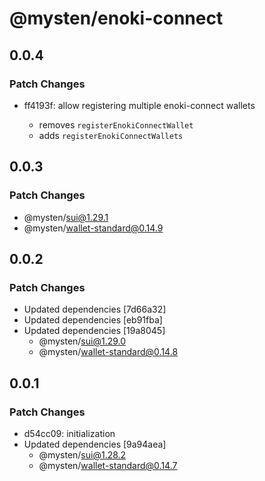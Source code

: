 # @mysten/enoki-connect

## 0.0.4

### Patch Changes

- ff4193f: allow registering multiple enoki-connect wallets

  - removes `registerEnokiConnectWallet`
  - adds `registerEnokiConnectWallets`

## 0.0.3

### Patch Changes

- @mysten/sui@1.29.1
- @mysten/wallet-standard@0.14.9

## 0.0.2

### Patch Changes

- Updated dependencies [7d66a32]
- Updated dependencies [eb91fba]
- Updated dependencies [19a8045]
  - @mysten/sui@1.29.0
  - @mysten/wallet-standard@0.14.8

## 0.0.1

### Patch Changes

- d54cc09: initialization
- Updated dependencies [9a94aea]
  - @mysten/sui@1.28.2
  - @mysten/wallet-standard@0.14.7
